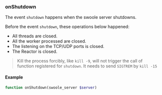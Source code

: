 ### onShutdown

The event `shutdown` happens when the swoole server shutdowns.

Before the event `shutdown`, these operations below happened:

- All threads are closed.
- All the worker processed are closed.
- The listening on the TCP/UDP ports is closed.
- The Reactor is closed.

> Kill the process forcibly, like `kill -9`, will not trigger the call of function registered for `shutdown`. It needs to send `SIGTREM` by `kill -15`

#### Example

```php
function onShutdown(swoole_server $server)
```
